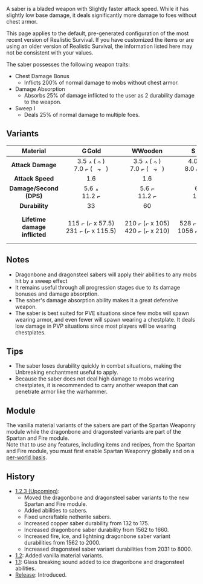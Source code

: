 A saber is a bladed weapon with Slightly faster attack speed.
While it has slightly low base damage, it deals significantly more damage to foes without chest armor.

This page applies to the default, pre-generated configuration of the most recent version of Realistic Survival. If you have customized the items or are using
an older version of Realistic Survival, the information listed here may not be consistent with your values.

The saber possesses the following weapon traits:
- Chest Damage Bonus
  - Inflicts 200% of normal damage to mobs without chest armor.
- Damage Absorption 
  - Absorbs 25% of damage inflicted to the user as 2 durability damage to the weapon.
- Sweep I
  - Deals 25% of normal damage to multiple foes.

## Variants

| **Material**                  | <img src="https://raw.githubusercontent.com/ValMobile/RealisticSurvival-Wiki/master/images/golden-saber-item.png" width="16" height="16" alt="Golden saber"/>**Gold** | <img src="https://raw.githubusercontent.com/ValMobile/RealisticSurvival-Wiki/master/images/wooden-saber-item.png" width="16" height="16" alt="Wooden saber"/>**Wooden** | <img src="https://raw.githubusercontent.com/ValMobile/RealisticSurvival-Wiki/master/images/stone-saber-item.png" width="16" height="16" alt="Stone saber"/>**Stone** | <img src="https://raw.githubusercontent.com/ValMobile/RealisticSurvival-Wiki/master/images/copper-saber-item.png" width="16" height="16" alt="Copper saber"/>**Copper** | <img src="https://raw.githubusercontent.com/ValMobile/RealisticSurvival-Wiki/master/images/iron-saber-item.png" width="16" height="16" alt="Iron saber"/>**Iron** | <img src="https://raw.githubusercontent.com/ValMobile/RealisticSurvival-Wiki/master/images/diamond-saber-item.png" width="16" height="16" alt="Diamond saber"/>**Diamond** | <img src="https://raw.githubusercontent.com/ValMobile/RealisticSurvival-Wiki/master/images/netherite-saber-item.png" width="16" height="16" alt="Netherite saber"/>**Netherite** | <img src="https://raw.githubusercontent.com/ValMobile/RealisticSurvival-Wiki/master/images/dragonbone-saber-item.png" width="16" height="16" alt="Dragonbone saber"/>**Dragonbone** | <img src="https://raw.githubusercontent.com/ValMobile/RealisticSurvival-Wiki/master/images/dragonbone-flamed-saber-item.png" width="16" height="16" alt="Flamed dragonbone saber"/>**Flamed Dragonbone** | <img src="https://raw.githubusercontent.com/ValMobile/RealisticSurvival-Wiki/master/images/dragonbone-iced-saber-item.png" width="16" height="16" alt="Iced dragonbone saber"/>**Iced Dragonbone** | <img src="https://raw.githubusercontent.com/ValMobile/RealisticSurvival-Wiki/master/images/dragonbone-lightning-saber-item.png" width="16" height="16" alt="Lightning dragonbone saber"/>**Lightning Dragonbone** | <img src="https://raw.githubusercontent.com/ValMobile/RealisticSurvival-Wiki/master/images/dragonsteel-fire-saber-item.png" width="16" height="16" alt="Fire dragonsteel saber"/>**Fire Dragonsteel** | <img src="https://raw.githubusercontent.com/ValMobile/RealisticSurvival-Wiki/master/images/dragonsteel-ice-saber-item.png" width="16" height="16" alt="Ice dragonsteel saber"/>**Ice Dragonsteel** | <img src="https://raw.githubusercontent.com/ValMobile/RealisticSurvival-Wiki/master/images/dragonsteel-lightning-saber-item.png" width="16" height="16" alt="Lightning dragonsteel saber"/>**Lightning Dragonsteel** |
|:-----------------------------:|:--------:|:----------:|:---------:|:----------:|:--------:|:-----------:|:-------------:|:--------------:|:-------------------:|:------------------:|:------------------------:|:--------------------:|:-------------------:|:-------------------------:|
| **Attack Damage**             | 3.5 <img src="https://raw.githubusercontent.com/ValMobile/RealisticSurvival-Wiki/master/images/full-armor-icon.png" width="9" height="9" alt="Armor icon"/> (<img src="https://raw.githubusercontent.com/ValMobile/RealisticSurvival-Wiki/master/images/3-health-icon.png" width="18" height="9" alt="3 health icon"/>)<br>7.0 <img src="https://raw.githubusercontent.com/ValMobile/RealisticSurvival-Wiki/master/images/empty-armor-icon.png" width="9" height="9" alt="Empty armor"/> (<img src="https://raw.githubusercontent.com/ValMobile/RealisticSurvival-Wiki/master/images/7-health-icon.png" width="36" height="9" alt="7 health icon"/>)       | 3.5 <img src="https://raw.githubusercontent.com/ValMobile/RealisticSurvival-Wiki/master/images/full-armor-icon.png" width="9" height="9" alt="Armor icon"/> (<img src="https://raw.githubusercontent.com/ValMobile/RealisticSurvival-Wiki/master/images/3-health-icon.png" width="18" height="9" alt="3 health icon"/>)<br>7.0 <img src="https://raw.githubusercontent.com/ValMobile/RealisticSurvival-Wiki/master/images/empty-armor-icon.png" width="9" height="9" alt="Empty armor"/> (<img src="https://raw.githubusercontent.com/ValMobile/RealisticSurvival-Wiki/master/images/7-health-icon.png" width="36" height="9" alt="7 health icon"/>)        | 4.0 <img src="https://raw.githubusercontent.com/ValMobile/RealisticSurvival-Wiki/master/images/full-armor-icon.png" width="9" height="9" alt="Armor icon"/> (<img src="https://raw.githubusercontent.com/ValMobile/RealisticSurvival-Wiki/master/images/4-health-icon.png" width="18" height="9" alt="4 health icon"/>)<br>8.0 <img src="https://raw.githubusercontent.com/ValMobile/RealisticSurvival-Wiki/master/images/empty-armor-icon.png" width="9" height="9" alt="Empty armor"/> (<img src="https://raw.githubusercontent.com/ValMobile/RealisticSurvival-Wiki/master/images/8-health-icon.png" width="36" height="9" alt="8 health icon"/>)       | 4.25 <img src="https://raw.githubusercontent.com/ValMobile/RealisticSurvival-Wiki/master/images/full-armor-icon.png" width="9" height="9" alt="Armor icon"/> (<img src="https://raw.githubusercontent.com/ValMobile/RealisticSurvival-Wiki/master/images/4-health-icon.png" width="18" height="9" alt="4 health icon"/>)<br>8.5 <img src="https://raw.githubusercontent.com/ValMobile/RealisticSurvival-Wiki/master/images/empty-armor-icon.png" width="9" height="9" alt="Empty armor"/> (<img src="https://raw.githubusercontent.com/ValMobile/RealisticSurvival-Wiki/master/images/8-health-icon.png" width="36" height="9" alt="8 health icon"/>)       | 4.5 <img src="https://raw.githubusercontent.com/ValMobile/RealisticSurvival-Wiki/master/images/full-armor-icon.png" width="9" height="9" alt="Armor icon"/> (<img src="https://raw.githubusercontent.com/ValMobile/RealisticSurvival-Wiki/master/images/4-health-icon.png" width="18" height="9" alt="4 health icon"/>)<br>9.0 <img src="https://raw.githubusercontent.com/ValMobile/RealisticSurvival-Wiki/master/images/empty-armor-icon.png" width="9" height="9" alt="Empty armor"/> (<img src="https://raw.githubusercontent.com/ValMobile/RealisticSurvival-Wiki/master/images/9-health-icon.png" width="45" height="9" alt="9 health icon"/>)      | 5.0 <img src="https://raw.githubusercontent.com/ValMobile/RealisticSurvival-Wiki/master/images/full-armor-icon.png" width="9" height="9" alt="Armor icon"/> (<img src="https://raw.githubusercontent.com/ValMobile/RealisticSurvival-Wiki/master/images/5-health-icon.png" width="27" height="9" alt="5 health icon"/>)<br>10.0 <img src="https://raw.githubusercontent.com/ValMobile/RealisticSurvival-Wiki/master/images/empty-armor-icon.png" width="9" height="9" alt="Empty armor"/> (<img src="https://raw.githubusercontent.com/ValMobile/RealisticSurvival-Wiki/master/images/10-health-icon.png" width="45" height="9" alt="10 health icon"/>)         | 5.5 <img src="https://raw.githubusercontent.com/ValMobile/RealisticSurvival-Wiki/master/images/full-armor-icon.png" width="9" height="9" alt="Full armor"/> (<img src="https://raw.githubusercontent.com/ValMobile/RealisticSurvival-Wiki/master/images/5-health-icon.png" width="27" height="9" alt="5 health icon"/>)<br>11.0 <img src="https://raw.githubusercontent.com/ValMobile/RealisticSurvival-Wiki/master/images/empty-armor-icon.png" width="9" height="9" alt="Empty armor"/> (<img src="https://raw.githubusercontent.com/ValMobile/RealisticSurvival-Wiki/master/images/11-health-icon.png" width="54" height="9" alt="11 health icon"/>)          | 6.5 <img src="https://raw.githubusercontent.com/ValMobile/RealisticSurvival-Wiki/master/images/full-armor-icon.png" width="9" height="9" alt="Full armor"/> (<img src="https://raw.githubusercontent.com/ValMobile/RealisticSurvival-Wiki/master/images/6-health-icon.png" width="27" height="9" alt="6 health icon"/>)<br>13.0 <img src="https://raw.githubusercontent.com/ValMobile/RealisticSurvival-Wiki/master/images/empty-armor-icon.png" width="9" height="9" alt="Empty armor"/> (<img src="https://raw.githubusercontent.com/ValMobile/RealisticSurvival-Wiki/master/images/13-health-icon.png" width="63" height="9" alt="13 health icon"/>)           | 7.25 <img src="https://raw.githubusercontent.com/ValMobile/RealisticSurvival-Wiki/master/images/full-armor-icon.png" width="9" height="9" alt="Armor icon"/> (<img src="https://raw.githubusercontent.com/ValMobile/RealisticSurvival-Wiki/master/images/7-health-icon.png" width="36" height="9" alt="7 health icon"/>)<br>14.5 <img src="https://raw.githubusercontent.com/ValMobile/RealisticSurvival-Wiki/master/images/empty-armor-icon.png" width="9" height="9" alt="Empty armor"/> (<img src="https://raw.githubusercontent.com/ValMobile/RealisticSurvival-Wiki/master/images/14-health-icon.png" width="63" height="9" alt="14 health icon"/>)                | 7.25 <img src="https://raw.githubusercontent.com/ValMobile/RealisticSurvival-Wiki/master/images/full-armor-icon.png" width="9" height="9" alt="Armor icon"/> (<img src="https://raw.githubusercontent.com/ValMobile/RealisticSurvival-Wiki/master/images/7-health-icon.png" width="36" height="9" alt="7 health icon"/>)<br>14.5 <img src="https://raw.githubusercontent.com/ValMobile/RealisticSurvival-Wiki/master/images/empty-armor-icon.png" width="9" height="9" alt="Empty armor"/> (<img src="https://raw.githubusercontent.com/ValMobile/RealisticSurvival-Wiki/master/images/14-health-icon.png" width="63" height="9" alt="14 health icon"/>)               | 7.25 <img src="https://raw.githubusercontent.com/ValMobile/RealisticSurvival-Wiki/master/images/full-armor-icon.png" width="9" height="9" alt="Armor icon"/> (<img src="https://raw.githubusercontent.com/ValMobile/RealisticSurvival-Wiki/master/images/7-health-icon.png" width="36" height="9" alt="7 health icon"/>)<br>14.5 <img src="https://raw.githubusercontent.com/ValMobile/RealisticSurvival-Wiki/master/images/empty-armor-icon.png" width="9" height="9" alt="Empty armor"/> (<img src="https://raw.githubusercontent.com/ValMobile/RealisticSurvival-Wiki/master/images/14-health-icon.png" width="63" height="9" alt="14 health icon"/>)                    | 15.0 <img src="https://raw.githubusercontent.com/ValMobile/RealisticSurvival-Wiki/master/images/full-armor-icon.png" width="9" height="9" alt="Full armor"/> (<img src="https://raw.githubusercontent.com/ValMobile/RealisticSurvival-Wiki/master/images/15-health-icon.png" width="72" height="9" alt="15 health icon"/>)<br>30.0 <img src="https://raw.githubusercontent.com/ValMobile/RealisticSurvival-Wiki/master/images/empty-armor-icon.png" width="9" height="9" alt="Empty armor"/> (<img src="https://raw.githubusercontent.com/ValMobile/RealisticSurvival-Wiki/master/images/full-heart-icon.png" width="9" height="9" alt="Full heart"/> x 15)                 | 15.0 <img src="https://raw.githubusercontent.com/ValMobile/RealisticSurvival-Wiki/master/images/full-armor-icon.png" width="9" height="9" alt="Full armor"/> (<img src="https://raw.githubusercontent.com/ValMobile/RealisticSurvival-Wiki/master/images/15-health-icon.png" width="72" height="9" alt="15 health icon"/>)<br>30.0 <img src="https://raw.githubusercontent.com/ValMobile/RealisticSurvival-Wiki/master/images/empty-armor-icon.png" width="9" height="9" alt="Empty armor"/> (<img src="https://raw.githubusercontent.com/ValMobile/RealisticSurvival-Wiki/master/images/full-heart-icon.png" width="9" height="9" alt="Full heart"/> x 15)                | 15.0 <img src="https://raw.githubusercontent.com/ValMobile/RealisticSurvival-Wiki/master/images/full-armor-icon.png" width="9" height="9" alt="Full armor"/> (<img src="https://raw.githubusercontent.com/ValMobile/RealisticSurvival-Wiki/master/images/15-health-icon.png" width="72" height="9" alt="15 health icon"/>)<br>30.0 <img src="https://raw.githubusercontent.com/ValMobile/RealisticSurvival-Wiki/master/images/empty-armor-icon.png" width="9" height="9" alt="Empty armor"/> (<img src="https://raw.githubusercontent.com/ValMobile/RealisticSurvival-Wiki/master/images/full-heart-icon.png" width="9" height="9" alt="Full heart"/> x 15)                      |
| **Attack Speed**              | 1.6    | 1.6      | 1.6     | 1.6      | 1.6    | 1.6       | 1.6         | 1.6          | 1.6               | 1.6              | 1.6                    | 1.6                | 1.6               | 1.6                     |
| **Damage/Second (DPS)**       | 5.6 <img src="https://raw.githubusercontent.com/ValMobile/RealisticSurvival-Wiki/master/images/full-armor-icon.png" width="9" height="9" alt="Armor icon"/><br>11.2 <img src="https://raw.githubusercontent.com/ValMobile/RealisticSurvival-Wiki/master/images/empty-armor-icon.png" width="9" height="9" alt="Empty armor"/>      | 5.6 <img src="https://raw.githubusercontent.com/ValMobile/RealisticSurvival-Wiki/master/images/full-armor-icon.png" width="9" height="9" alt="Full armor"/><br>11.2 <img src="https://raw.githubusercontent.com/ValMobile/RealisticSurvival-Wiki/master/images/empty-armor-icon.png" width="9" height="9" alt="Empty armor"/>        | 6.4 <img src="https://raw.githubusercontent.com/ValMobile/RealisticSurvival-Wiki/master/images/full-armor-icon.png" width="9" height="9" alt="Full armor"/><br>12.8 <img src="https://raw.githubusercontent.com/ValMobile/RealisticSurvival-Wiki/master/images/empty-armor-icon.png" width="9" height="9" alt="Empty armor"/>       | 6.8 <img src="https://raw.githubusercontent.com/ValMobile/RealisticSurvival-Wiki/master/images/full-armor-icon.png" width="9" height="9" alt="Full armor"/><br>13.6 <img src="https://raw.githubusercontent.com/ValMobile/RealisticSurvival-Wiki/master/images/empty-armor-icon.png" width="9" height="9" alt="Empty armor"/>       | 7.2 <img src="https://raw.githubusercontent.com/ValMobile/RealisticSurvival-Wiki/master/images/full-armor-icon.png" width="9" height="9" alt="Full armor"/><br>14.4 <img src="https://raw.githubusercontent.com/ValMobile/RealisticSurvival-Wiki/master/images/empty-armor-icon.png" width="9" height="9" alt="Empty armor"/>      | 8.0 <img src="https://raw.githubusercontent.com/ValMobile/RealisticSurvival-Wiki/master/images/full-armor-icon.png" width="9" height="9" alt="Full armor"/><br>16.0 <img src="https://raw.githubusercontent.com/ValMobile/RealisticSurvival-Wiki/master/images/empty-armor-icon.png" width="9" height="9" alt="Empty armor"/>         | 8.8 <img src="https://raw.githubusercontent.com/ValMobile/RealisticSurvival-Wiki/master/images/full-armor-icon.png" width="9" height="9" alt="Full armor"/><br>17.6 <img src="https://raw.githubusercontent.com/ValMobile/RealisticSurvival-Wiki/master/images/empty-armor-icon.png" width="9" height="9" alt="Empty armor"/>          | 10.4 <img src="https://raw.githubusercontent.com/ValMobile/RealisticSurvival-Wiki/master/images/full-armor-icon.png" width="9" height="9" alt="Full armor"/><br>20.8 <img src="https://raw.githubusercontent.com/ValMobile/RealisticSurvival-Wiki/master/images/empty-armor-icon.png" width="9" height="9" alt="Empty armor"/>           | 11.6 <img src="https://raw.githubusercontent.com/ValMobile/RealisticSurvival-Wiki/master/images/full-armor-icon.png" width="9" height="9" alt="Full armor"/><br>23.2 <img src="https://raw.githubusercontent.com/ValMobile/RealisticSurvival-Wiki/master/images/empty-armor-icon.png" width="9" height="9" alt="Empty armor"/>                | 11.6 <img src="https://raw.githubusercontent.com/ValMobile/RealisticSurvival-Wiki/master/images/full-armor-icon.png" width="9" height="9" alt="Full armor"/><br>23.2 <img src="https://raw.githubusercontent.com/ValMobile/RealisticSurvival-Wiki/master/images/empty-armor-icon.png" width="9" height="9" alt="Empty armor"/>               | 11.6 <img src="https://raw.githubusercontent.com/ValMobile/RealisticSurvival-Wiki/master/images/full-armor-icon.png" width="9" height="9" alt="Full armor"/><br>23.2 <img src="https://raw.githubusercontent.com/ValMobile/RealisticSurvival-Wiki/master/images/empty-armor-icon.png" width="9" height="9" alt="Empty armor"/>                   | 24.0 <img src="https://raw.githubusercontent.com/ValMobile/RealisticSurvival-Wiki/master/images/full-armor-icon.png" width="9" height="9" alt="Full armor"/><br>48.0 <img src="https://raw.githubusercontent.com/ValMobile/RealisticSurvival-Wiki/master/images/empty-armor-icon.png" width="9" height="9" alt="Empty armor"/>                 | 24.0 <img src="https://raw.githubusercontent.com/ValMobile/RealisticSurvival-Wiki/master/images/full-armor-icon.png" width="9" height="9" alt="Full armor"/><br>48.0 <img src="https://raw.githubusercontent.com/ValMobile/RealisticSurvival-Wiki/master/images/empty-armor-icon.png" width="9" height="9" alt="Empty armor"/>                | 24.0 <img src="https://raw.githubusercontent.com/ValMobile/RealisticSurvival-Wiki/master/images/full-armor-icon.png" width="9" height="9" alt="Full armor"/><br>48.0 <img src="https://raw.githubusercontent.com/ValMobile/RealisticSurvival-Wiki/master/images/empty-armor-icon.png" width="9" height="9" alt="Empty armor"/>                      |
| **Durability**                | &nbsp;&nbsp;&nbsp;&nbsp;&nbsp;&nbsp;&nbsp;&nbsp;&nbsp;&nbsp;&nbsp;&nbsp;&nbsp;&nbsp;33&nbsp;&nbsp;&nbsp;&nbsp;&nbsp;&nbsp;&nbsp;&nbsp;&nbsp;&nbsp;&nbsp;&nbsp;&nbsp;&nbsp;       | &nbsp;&nbsp;&nbsp;&nbsp;&nbsp;&nbsp;&nbsp;&nbsp;&nbsp;&nbsp;&nbsp;&nbsp;60&nbsp;&nbsp;&nbsp;&nbsp;&nbsp;&nbsp;&nbsp;&nbsp;&nbsp;&nbsp;&nbsp;&nbsp;         | &nbsp;&nbsp;&nbsp;&nbsp;&nbsp;&nbsp;&nbsp;&nbsp;&nbsp;&nbsp;&nbsp;&nbsp;132&nbsp;&nbsp;&nbsp;&nbsp;&nbsp;&nbsp;&nbsp;&nbsp;&nbsp;&nbsp;&nbsp;&nbsp;       | &nbsp;&nbsp;&nbsp;&nbsp;&nbsp;&nbsp;&nbsp;&nbsp;&nbsp;&nbsp;&nbsp;&nbsp;175&nbsp;&nbsp;&nbsp;&nbsp;&nbsp;&nbsp;&nbsp;&nbsp;&nbsp;&nbsp;&nbsp;&nbsp;        | &nbsp;&nbsp;&nbsp;&nbsp;&nbsp;&nbsp;&nbsp;&nbsp;&nbsp;&nbsp;&nbsp;&nbsp;&nbsp;&nbsp;&nbsp;251&nbsp;&nbsp;&nbsp;&nbsp;&nbsp;&nbsp;&nbsp;&nbsp;&nbsp;&nbsp;&nbsp;&nbsp;&nbsp;&nbsp;&nbsp;      | &nbsp;&nbsp;&nbsp;&nbsp;&nbsp;&nbsp;&nbsp;&nbsp;&nbsp;&nbsp;&nbsp;&nbsp;&nbsp;&nbsp;&nbsp;1562&nbsp;&nbsp;&nbsp;&nbsp;&nbsp;&nbsp;&nbsp;&nbsp;&nbsp;&nbsp;&nbsp;&nbsp;&nbsp;&nbsp;&nbsp;        | &nbsp;&nbsp;&nbsp;&nbsp;&nbsp;&nbsp;&nbsp;&nbsp;&nbsp;&nbsp;&nbsp;&nbsp;&nbsp;&nbsp;&nbsp;2031&nbsp;&nbsp;&nbsp;&nbsp;&nbsp;&nbsp;&nbsp;&nbsp;&nbsp;&nbsp;&nbsp;&nbsp;&nbsp;&nbsp;&nbsp;          | &nbsp;&nbsp;&nbsp;&nbsp;&nbsp;&nbsp;&nbsp;&nbsp;&nbsp;&nbsp;&nbsp;&nbsp;&nbsp;&nbsp;&nbsp;1660&nbsp;&nbsp;&nbsp;&nbsp;&nbsp;&nbsp;&nbsp;&nbsp;&nbsp;&nbsp;&nbsp;&nbsp;&nbsp;&nbsp;&nbsp;           | &nbsp;&nbsp;&nbsp;&nbsp;&nbsp;&nbsp;&nbsp;&nbsp;&nbsp;&nbsp;&nbsp;&nbsp;&nbsp;&nbsp;&nbsp;&nbsp;&nbsp;&nbsp;2000&nbsp;&nbsp;&nbsp;&nbsp;&nbsp;&nbsp;&nbsp;&nbsp;&nbsp;&nbsp;&nbsp;&nbsp;&nbsp;&nbsp;&nbsp;&nbsp;&nbsp;&nbsp;                | &nbsp;&nbsp;&nbsp;&nbsp;&nbsp;&nbsp;&nbsp;&nbsp;&nbsp;&nbsp;&nbsp;&nbsp;&nbsp;&nbsp;&nbsp;2000&nbsp;&nbsp;&nbsp;&nbsp;&nbsp;&nbsp;&nbsp;&nbsp;&nbsp;&nbsp;&nbsp;&nbsp;&nbsp;&nbsp;&nbsp;               | &nbsp;&nbsp;&nbsp;&nbsp;&nbsp;&nbsp;&nbsp;&nbsp;&nbsp;&nbsp;&nbsp;&nbsp;&nbsp;&nbsp;&nbsp;&nbsp;&nbsp;&nbsp;2000&nbsp;&nbsp;&nbsp;&nbsp;&nbsp;&nbsp;&nbsp;&nbsp;&nbsp;&nbsp;&nbsp;&nbsp;&nbsp;&nbsp;&nbsp;&nbsp;&nbsp;&nbsp;                     | &nbsp;&nbsp;&nbsp;&nbsp;&nbsp;&nbsp;&nbsp;&nbsp;&nbsp;&nbsp;&nbsp;&nbsp;&nbsp;&nbsp;&nbsp;8000&nbsp;&nbsp;&nbsp;&nbsp;&nbsp;&nbsp;&nbsp;&nbsp;&nbsp;&nbsp;&nbsp;&nbsp;&nbsp;&nbsp;&nbsp;                 | &nbsp;&nbsp;&nbsp;&nbsp;&nbsp;&nbsp;&nbsp;&nbsp;&nbsp;&nbsp;&nbsp;&nbsp;&nbsp;&nbsp;&nbsp;8000&nbsp;&nbsp;&nbsp;&nbsp;&nbsp;&nbsp;&nbsp;&nbsp;&nbsp;&nbsp;&nbsp;&nbsp;&nbsp;&nbsp;&nbsp;                | &nbsp;&nbsp;&nbsp;&nbsp;&nbsp;&nbsp;&nbsp;&nbsp;&nbsp;&nbsp;&nbsp;&nbsp;&nbsp;&nbsp;&nbsp;&nbsp;&nbsp;&nbsp;8000&nbsp;&nbsp;&nbsp;&nbsp;&nbsp;&nbsp;&nbsp;&nbsp;&nbsp;&nbsp;&nbsp;&nbsp;&nbsp;&nbsp;&nbsp;&nbsp;&nbsp;&nbsp;                      |
| **Lifetime damage inflicted** | 115 <img src="https://raw.githubusercontent.com/ValMobile/RealisticSurvival-Wiki/master/images/full-armor-icon.png" width="9" height="9" alt="Full heart"/>  (<img src="https://raw.githubusercontent.com/ValMobile/RealisticSurvival-Wiki/master/images/full-heart-icon.png" width="9" height="9" alt="Full heart"/> x 57.5)<br>231 <img src="https://raw.githubusercontent.com/ValMobile/RealisticSurvival-Wiki/master/images/empty-armor-icon.png" width="9" height="9" alt="Empty armor"/> (<img src="https://raw.githubusercontent.com/ValMobile/RealisticSurvival-Wiki/master/images/full-heart-icon.png" width="9" height="9" alt="Full heart"/> x 115.5)       | 210 <img src="https://raw.githubusercontent.com/ValMobile/RealisticSurvival-Wiki/master/images/full-armor-icon.png" width="9" height="9" alt="Full armor"/> (<img src="https://raw.githubusercontent.com/ValMobile/RealisticSurvival-Wiki/master/images/full-heart-icon.png" width="9" height="9" alt="Full heart"/> x 105)<br>420 <img src="https://raw.githubusercontent.com/ValMobile/RealisticSurvival-Wiki/master/images/empty-armor-icon.png" width="9" height="9" alt="Empty armor"/> (<img src="https://raw.githubusercontent.com/ValMobile/RealisticSurvival-Wiki/master/images/full-heart-icon.png" width="9" height="9" alt="Full heart"/> x 210)        | 528 <img src="https://raw.githubusercontent.com/ValMobile/RealisticSurvival-Wiki/master/images/full-armor-icon.png" width="9" height="9" alt="Full armor"/> (<img src="https://raw.githubusercontent.com/ValMobile/RealisticSurvival-Wiki/master/images/full-heart-icon.png" width="9" height="9" alt="Full heart"/> x 264)<br>1056 <img src="https://raw.githubusercontent.com/ValMobile/RealisticSurvival-Wiki/master/images/empty-armor-icon.png" width="9" height="9" alt="Empty armor"/> (<img src="https://raw.githubusercontent.com/ValMobile/RealisticSurvival-Wiki/master/images/full-heart-icon.png" width="9" height="9" alt="Full heart"/> x 528)      | 743 <img src="https://raw.githubusercontent.com/ValMobile/RealisticSurvival-Wiki/master/images/full-armor-icon.png" width="9" height="9" alt="Full armor"/> (<img src="https://raw.githubusercontent.com/ValMobile/RealisticSurvival-Wiki/master/images/full-heart-icon.png" width="9" height="9" alt="Full heart"/> x 371.5)<br>1487 <img src="https://raw.githubusercontent.com/ValMobile/RealisticSurvival-Wiki/master/images/empty-armor-icon.png" width="9" height="9" alt="Empty armor"/> (<img src="https://raw.githubusercontent.com/ValMobile/RealisticSurvival-Wiki/master/images/full-heart-icon.png" width="9" height="9" alt="Full heart"/> x 743.5)       | 1129 <img src="https://raw.githubusercontent.com/ValMobile/RealisticSurvival-Wiki/master/images/full-armor-icon.png" width="9" height="9" alt="Full armor"/> (<img src="https://raw.githubusercontent.com/ValMobile/RealisticSurvival-Wiki/master/images/full-heart-icon.png" width="9" height="9" alt="Full heart"/> x 564.5)<br>2259 <img src="https://raw.githubusercontent.com/ValMobile/RealisticSurvival-Wiki/master/images/empty-armor-icon.png" width="9" height="9" alt="Empty armor"/> (<img src="https://raw.githubusercontent.com/ValMobile/RealisticSurvival-Wiki/master/images/full-heart-icon.png" width="9" height="9" alt="Full heart"/> x 1129.5)     | 7810 <img src="https://raw.githubusercontent.com/ValMobile/RealisticSurvival-Wiki/master/images/full-armor-icon.png" width="9" height="9" alt="Full armor"/> (<img src="https://raw.githubusercontent.com/ValMobile/RealisticSurvival-Wiki/master/images/full-heart-icon.png" width="9" height="9" alt="Full heart"/> x 3905)<br>15620 <img src="https://raw.githubusercontent.com/ValMobile/RealisticSurvival-Wiki/master/images/empty-armor-icon.png" width="9" height="9" alt="Empty armor"/> (<img src="https://raw.githubusercontent.com/ValMobile/RealisticSurvival-Wiki/master/images/full-heart-icon.png" width="9" height="9" alt="Full heart"/> x 7810)       | 11170 <img src="https://raw.githubusercontent.com/ValMobile/RealisticSurvival-Wiki/master/images/full-armor-icon.png" width="9" height="9" alt="Full armor"/> (<img src="https://raw.githubusercontent.com/ValMobile/RealisticSurvival-Wiki/master/images/full-heart-icon.png" width="9" height="9" alt="Full heart"/> x 5585)<br>22341 <img src="https://raw.githubusercontent.com/ValMobile/RealisticSurvival-Wiki/master/images/empty-armor-icon.png" width="9" height="9" alt="Empty armor"/> (<img src="https://raw.githubusercontent.com/ValMobile/RealisticSurvival-Wiki/master/images/full-heart-icon.png" width="9" height="9" alt="Full heart"/> x 11170.5)         | 10790 <img src="https://raw.githubusercontent.com/ValMobile/RealisticSurvival-Wiki/master/images/full-armor-icon.png" width="9" height="9" alt="Full armor"/> (<img src="https://raw.githubusercontent.com/ValMobile/RealisticSurvival-Wiki/master/images/full-heart-icon.png" width="9" height="9" alt="Full heart"/> x 5395)<br>21580 <img src="https://raw.githubusercontent.com/ValMobile/RealisticSurvival-Wiki/master/images/empty-armor-icon.png" width="9" height="9" alt="Empty armor"/> (<img src="https://raw.githubusercontent.com/ValMobile/RealisticSurvival-Wiki/master/images/full-heart-icon.png" width="9" height="9" alt="Full heart"/> x 10790)          | 14500 <img src="https://raw.githubusercontent.com/ValMobile/RealisticSurvival-Wiki/master/images/full-armor-icon.png" width="9" height="9" alt="Full armor"/> (<img src="https://raw.githubusercontent.com/ValMobile/RealisticSurvival-Wiki/master/images/full-heart-icon.png" width="9" height="9" alt="Full heart"/> x 7250)<br>29000 <img src="https://raw.githubusercontent.com/ValMobile/RealisticSurvival-Wiki/master/images/empty-armor-icon.png" width="9" height="9" alt="Empty armor"/> (<img src="https://raw.githubusercontent.com/ValMobile/RealisticSurvival-Wiki/master/images/full-heart-icon.png" width="9" height="9" alt="Full heart"/> x 14500)                 | 14500 <img src="https://raw.githubusercontent.com/ValMobile/RealisticSurvival-Wiki/master/images/full-armor-icon.png" width="9" height="9" alt="Full armor"/> (<img src="https://raw.githubusercontent.com/ValMobile/RealisticSurvival-Wiki/master/images/full-heart-icon.png" width="9" height="9" alt="Full heart"/> x 7250)<br>29000 <img src="https://raw.githubusercontent.com/ValMobile/RealisticSurvival-Wiki/master/images/empty-armor-icon.png" width="9" height="9" alt="Empty armor"/> (<img src="https://raw.githubusercontent.com/ValMobile/RealisticSurvival-Wiki/master/images/full-heart-icon.png" width="9" height="9" alt="Full heart"/> x 14500)              | 14500 <img src="https://raw.githubusercontent.com/ValMobile/RealisticSurvival-Wiki/master/images/full-armor-icon.png" width="9" height="9" alt="Full armor"/> (<img src="https://raw.githubusercontent.com/ValMobile/RealisticSurvival-Wiki/master/images/full-heart-icon.png" width="9" height="9" alt="Full heart"/> x 7250)<br>29000 <img src="https://raw.githubusercontent.com/ValMobile/RealisticSurvival-Wiki/master/images/empty-armor-icon.png" width="9" height="9" alt="Empty armor"/> (<img src="https://raw.githubusercontent.com/ValMobile/RealisticSurvival-Wiki/master/images/full-heart-icon.png" width="9" height="9" alt="Full heart"/> x 14500)                    | 120000 <img src="https://raw.githubusercontent.com/ValMobile/RealisticSurvival-Wiki/master/images/full-armor-icon.png" width="9" height="9" alt="Full armor"/> (<img src="https://raw.githubusercontent.com/ValMobile/RealisticSurvival-Wiki/master/images/full-heart-icon.png" width="9" height="9" alt="Full heart"/> x 60000)<br>240000 <img src="https://raw.githubusercontent.com/ValMobile/RealisticSurvival-Wiki/master/images/empty-armor-icon.png" width="9" height="9" alt="Empty armor"/> (<img src="https://raw.githubusercontent.com/ValMobile/RealisticSurvival-Wiki/master/images/full-heart-icon.png" width="9" height="9" alt="Full heart"/> x 120000)                | 120000 <img src="https://raw.githubusercontent.com/ValMobile/RealisticSurvival-Wiki/master/images/full-armor-icon.png" width="9" height="9" alt="Full armor"/> (<img src="https://raw.githubusercontent.com/ValMobile/RealisticSurvival-Wiki/master/images/full-heart-icon.png" width="9" height="9" alt="Full heart"/> x 60000)<br>240000 <img src="https://raw.githubusercontent.com/ValMobile/RealisticSurvival-Wiki/master/images/empty-armor-icon.png" width="9" height="9" alt="Empty armor"/> (<img src="https://raw.githubusercontent.com/ValMobile/RealisticSurvival-Wiki/master/images/full-heart-icon.png" width="9" height="9" alt="Full heart"/> x 120000)               | 120000 <img src="https://raw.githubusercontent.com/ValMobile/RealisticSurvival-Wiki/master/images/full-armor-icon.png" width="9" height="9" alt="Full armor"/> (<img src="https://raw.githubusercontent.com/ValMobile/RealisticSurvival-Wiki/master/images/full-heart-icon.png" width="9" height="9" alt="Full heart"/> x 60000)<br>240000 <img src="https://raw.githubusercontent.com/ValMobile/RealisticSurvival-Wiki/master/images/empty-armor-icon.png" width="9" height="9" alt="Empty armor"/> (<img src="https://raw.githubusercontent.com/ValMobile/RealisticSurvival-Wiki/master/images/full-heart-icon.png" width="9" height="9" alt="Full heart"/> x 120000)                     |

## Notes
- Dragonbone and dragonsteel sabers will apply their abilities to any mobs hit by a sweep effect
- It remains useful through all progression stages due to its damage bonuses and damage absorption.
- The saber's damage absorption ability makes it a great defensive weapon.
- The saber is best suited for PVE situations since few mobs will spawn wearing armor, and even fewer will spawn wearing a chestplate. It deals low damage in PVP situations since most players will be wearing chestplates.

## Tips
- The saber loses durability quickly in combat situations, making the Unbreaking enchantment useful to apply.
- Because the saber does not deal high damage to mobs wearing chestplates, it is recommended to carry another weapon that can penetrate armor like the warhammer.

## Module
The vanilla material variants of the sabers are part of the Spartan Weaponry module while the
dragonbone and dragonsteel variants are part of the Spartan and Fire module.<br>
Note that to use any features, including items and recipes, from
the Spartan and Fire module, you must first enable Spartan Weaponry globally and on a [per-world basis](https://github.com/ValMobile/RealisticSurvival/wiki/Installing-Realistic-Survival#customizing-the-install).

## History
- [1.2.3 (Upcoming)](https://github.com/ValMobile/RealisticSurvival/wiki/1.2.3):
  - Moved the dragonbone and dragonsteel saber variants to the new Spartan and Fire module.
  - Added abilities to sabers.
  - Fixed uncraftable netherite sabers.
  - Increased copper saber durability from 132 to 175.
  - Increased dragonbone saber durability from 1562 to 1660.
  - Increased fire, ice, and lightning dragonbone saber variant durabilities from 1562 to 2000.
  - Increased dragonsteel saber variant durabilities from 2031 to 8000.
- [1.2](https://github.com/ValMobile/RealisticSurvival/wiki/1.2): Added vanilla material variants.
- [1.1](https://github.com/ValMobile/RealisticSurvival/wiki/1.1): Glass breaking sound added to ice dragonbone and dragonsteel abilities.
- [Release](https://github.com/ValMobile/RealisticSurvival/wiki/Release): Introduced.